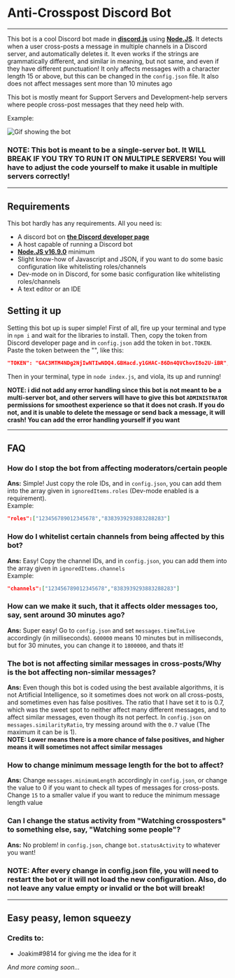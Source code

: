# Anti-Crosspost Discord Bot
----
This bot is a cool Discord bot made in [**discord.js**](https://discord.js.org/) using [**Node.JS**](https://nodejs.org). It detects when a user cross-posts a message in multiple channels in a Discord server, and automatically deletes it. It even works if the strings are grammatically different, and similar in meaning, but not same, and even if they have different punctuation! It only affects messages with a character length 15 or above, but this can be changed in the `config.json` file. It also does not affect messages sent more than 10 minutes ago

This bot is mostly meant for Support Servers and Development-help servers where people cross-post messages that they need help with.

Example:

![Gif showing the bot](https://python.became.gay/UyzdLaoxiG.gif)

### NOTE: This bot is meant to be a single-server bot. It WILL BREAK IF YOU TRY TO RUN IT ON MULTIPLE SERVERS! You will have to adjust the code yourself to make it usable in multiple servers correctly!
---

## Requirements
This bot hardly has any requirements. All you need is:

- A discord bot on [**the Discord developer page**](https://discord.com/developers/applications/)
- A host capable of running a Discord bot
- [**Node.JS v16.9.0**](https://nodejs.org/) minimum
- Slight know-how of Javascript and JSON, if you want to do some basic configuration like whitelisting roles/channels
- Dev-mode on in Discord, for some basic configuration like whitelisting roles/channels
- A text editor or an IDE

## Setting it up
Setting this bot up is super simple! First of all, fire up your terminal and type in `npm i` and wait for the libraries to install. Then, copy the token from Discord developer page and in `config.json` add the token in `bot.TOKEN`. Paste the token between the "", like this:
```json
"TOKEN": "GAC3MTM4NDg2NjIwNTIwNDQ4.GBHacd.y1GHAC-86Dn4QVChovI8o2U-iBR", //this token here doesnt really work
```
Then in your terminal, type in `node index.js`, and viola, its up and running!

**NOTE: i did not add any error handling since this bot is not meant to be a multi-server bot, and other servers will have to give this bot `ADMINISTRATOR` permissions for smoothest experience so that it does not crash. If you do not, and it is unable to delete the message or send back a message, it will crash! You can add the error handling yourself if you want**

---

## FAQ

### How do I stop the bot from affecting moderators/certain people
**Ans:** Simple! Just copy the role IDs, and in `config.json`, you can add them into the array given in `ignoredItems.roles` (Dev-mode enabled is a requirement). <br> Example:
```json
"roles":["123456789012345678","8383939293883288283"]
```

### How do I whitelist certain channels from being affected by this bot?
**Ans:** Easy! Copy the channel IDs, and in `config.json`, you can add them into the array given in `ignoredItems.channels` <br>
Example:
```json
"channels":["123456789012345678","8383939293883288283"]
```

### How can we make it such, that it affects older messages too, say, sent around 30 minutes ago?
**Ans:** Super easy! Go to `config.json` and set `messages.timeToLive` accordingly (in milliseconds). `600000` means 10 minutes but in milliseconds, but for 30 minutes, you can change it to `1800000`, and thats it!

### The bot is not affecting similar messages in cross-posts/Why is the bot affecting non-similar messages?
**Ans:** Even though this bot is coded using the best available algorithms, it is not Artificial Intelligence, so it sometimes does not work on all cross-posts, and sometimes even has false positives. The ratio that I have set it to is 0.7, which was the sweet spot to neither affect many different messages, and to affect similar messages, even though its not perfect. In `config.json` on `messages.similarityRatio`, try messing around with the `0.7` value (The maximum it can be is 1). <br> 
**NOTE: Lower means there is a more chance of false positives, and higher means it will sometimes not affect similar messages**

### How to change minimum message length for the bot to affect?
**Ans:** Change `messages.minimumLength` accordingly in `config.json`, or change the value to 0 if you want to check all types of messages for cross-posts. Change `15` to a smaller value if you want to reduce the minimum message length value

### Can I change the status activity from "Watching crossposters" to something else, say, "Watching some people"?
**Ans:** No problem! in `config.json`, change `bot.statusActivity` to whatever you want!

### NOTE: After every change in config.json file, you will need to restart the bot or it will not load the new configuration. Also, do not leave any value empty or invalid or the bot will break!

---
## Easy peasy, lemon squeezy

### Credits to:
- Joakim#9814 for giving me the idea for it

*And more coming soon...*